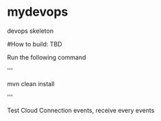# mydevops
devops skeleton

#How to build:
TBD

Run the following command

'''

mvn clean install

'''

Test Cloud Connection events, receive every events
